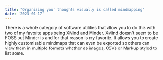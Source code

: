 ```yaml
---
title: "Organizing your thoughts visually is called mindmapping"
date: '2023-01-17'
---
```


There is a whole category of software utilities that allow you to do this with
two of my favorite apps being XMind and Minder. XMind doesn't seem to be FOSS
but Minder is and for that reason is my favorite. It allows you to create
highly customisable mindmaps that can even be exported so others can view them
in multiple formats whether as images, CSVs or Markup styled to list some. 
